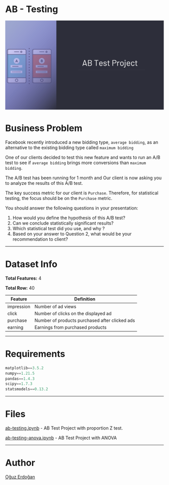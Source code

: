 # AB - Testing

![Project](/images/projectI.png)

# Business Problem

Facebook recently introduced a new bidding type, `average bidding`, as an alternative to the existing bidding type called `maximum bidding`

One of our clients decided to test this new feature and wants to run an A/B test to see if `average bidding` brings more conversions than `maximum bidding`.

The A/B test has been running for 1 month and Our client is now asking you to analyze the results of this A/B test.

The key success metric for our client is `Purchase`.
Therefore, for statistical testing, the focus should be on the `Purchase` metric.

You should answer the following questions in your presentation:

1. How would you define the hypothesis of this A/B test?
2. Can we conclude statistically significant results?
3. Which statistical test did you use, and why ?
4. Based on your answer to Question 2, what would be your recommendation to client?

---

# Dataset Info

**Total Features:** 4

**Total Row:** 40

| Feature | Definition |
| --- | --- |
| impression | Number of ad views |
| click | Number of clicks on the displayed ad |
| purchase | Number of products purchased after clicked ads |
| earning | Earnings from purchased products |

---

# Requirements

```python
matplotlib==3.5.2
numpy==1.21.5
pandas==1.4.3
scipy==1.7.3
statsmodels==0.13.2
```

---

# **Files**

[ab-testing.ipynb](https://github.com/oguzerdo/ab-testing/blob/main/ab-testing/ab-testing.ipynb) - AB Test Project with proportion Z test.

[ab-testing-anova.ipynb](https://github.com/oguzerdo/ab-testing/blob/main/ab-testing.ipynb) - AB Test Project with ANOVA

---

# Author

[Oğuz Erdoğan](http://www.oguzerdogan.com)